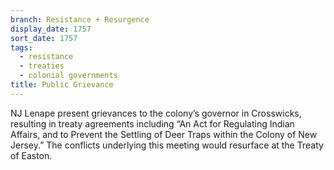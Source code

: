 ```yaml
---
branch: Resistance + Resurgence
display_date: 1757
sort_date: 1757
tags:
  - resistance
  - treaties
  - colonial governments
title: Public Grievance
---
```


NJ Lenape present grievances to the colony’s governor in Crosswicks, resulting in treaty agreements including “An Act for Regulating Indian Affairs, and to Prevent the Settling of Deer Traps within the Colony of New Jersey.” The conflicts underlying this meeting would resurface at the Treaty of Easton.
